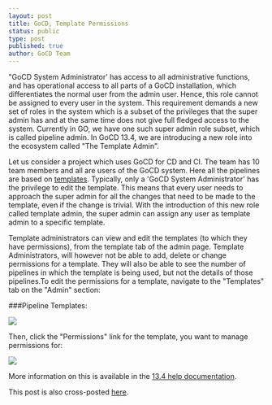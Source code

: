 ```yaml
---
layout: post
title: GoCD, Template Permissions
status: public
type: post
published: true
author: GoCD Team
---
```



"GoCD System Administrator' has access to all administrative functions, and has operational access to all parts of a GoCD installation, which differentiates the normal user from the admin user. Hence, this role cannot be assigned to every user in the system. This requirement demands a new set of  roles in the system which is a subset of the privileges that the super admin has and at the same time does not give full fledged access to the system. Currently in GO, we have one such super admin role subset, which is called pipeline admin. In GoCD 13.4, we are introducing a new role into the ecosystem called "The Template Admin".

Let us consider a project which uses GoCD for CD and CI. The team has 10 team members and all are users of the GoCD system. Here all the pipelines are based on [templates](http://www.thoughtworks.com/insights/blog/how-do-i-do-cd-go-part-5-power-pipeline-templates-and-parameters). Typically, only a  'GoCD System Administrator'  has the privilege to edit the template. This means that every user needs to approach the super admin for all the changes that need to be made to the template, even if the change is trivial. With the introduction of this new role called template admin, the super admin can assign any user as template admin to a specific template.

Template administrators can view and edit the templates (to which they have permissions), from the template tab of the admin page. Template Administrators, will however not be able to add, delete or change permissions for a template. They will also be able to see the number of pipelines in which the template is being used, but not the details of those pipelines.To edit the permissions for a template, navigate to the "Templates" tab on the "Admin" section:

###Pipeline Templates:

![](/images/blog/Pipeline1.png)

Then, click the "Permissions" link for the template, you want to manage permissions for:

![](/images/blog/Permissions1.png)

More information on this is available in the [13.4 help documentation](http://www.go.cd/documentation/user/current/configuration/pipeline_templates.html#editing-pipeline-templates).


<div class="highlight">This post is also cross-posted <a href="http://www.thoughtworks.com/insights/blog/go-template-permissions">here</a>.</div>
